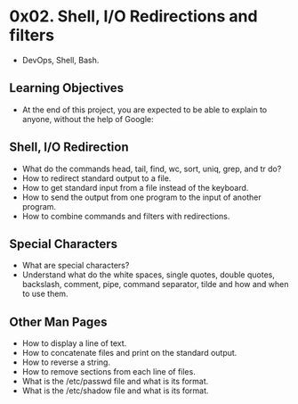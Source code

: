 # 0x02. Shell, I/O Redirections and filters
- DevOps, Shell, Bash.

## Learning Objectives
- At the end of this project, you are expected to be able to explain to anyone, without the help of Google:

## Shell, I/O Redirection
- What do the commands head, tail, find, wc, sort, uniq, grep, and tr do?
- How to redirect standard output to a file.
- How to get standard input from a file instead of the keyboard.
- How to send the output from one program to the input of another program.
- How to combine commands and filters with redirections.

## Special Characters
- What are special characters?
- Understand what do the white spaces, single quotes, double quotes, backslash, comment, pipe, command separator, tilde and how and when to use them.

## Other Man Pages
- How to display a line of text.
- How to concatenate files and print on the standard output.
- How to reverse a string.
- How to remove sections from each line of files.
- What is the /etc/passwd file and what is its format.
- What is the /etc/shadow file and what is its format.
